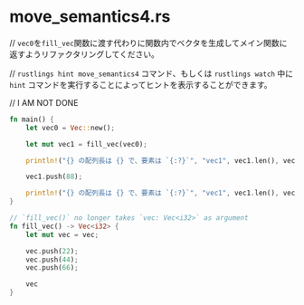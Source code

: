 # move_semantics4.rs

// `vec0`を`fill_vec`関数に渡す代わりに関数内でベクタを生成してメイン関数に返すようリファクタリングしてください。

// `rustlings hint move_semantics4` コマンド、もしくは `rustlings watch` 中に `hint` コマンドを実行することによってヒントを表示することができます。

// I AM NOT DONE

```rust
fn main() {
    let vec0 = Vec::new();

    let mut vec1 = fill_vec(vec0);

    println!("{} の配列長は {} で、要素は `{:?}`", "vec1", vec1.len(), vec1);

    vec1.push(88);

    println!("{} の配列長は {} で、要素は `{:?}`", "vec1", vec1.len(), vec1);
}

// `fill_vec()` no longer takes `vec: Vec<i32>` as argument
fn fill_vec() -> Vec<i32> {
    let mut vec = vec;

    vec.push(22);
    vec.push(44);
    vec.push(66);

    vec
}
```

<!---
// move_semantics4.rs
// Refactor this code so that instead of passing `vec0` into the `fill_vec` function,
// the Vector gets created in the function itself and passed back to the main
// function.
// Execute `rustlings hint move_semantics4` or use the `hint` watch subcommand for a hint.

// I AM NOT DONE

fn main() {
    let vec0 = Vec::new();

    let mut vec1 = fill_vec(vec0);

    println!("{} has length {} content `{:?}`", "vec1", vec1.len(), vec1);

    vec1.push(88);

    println!("{} has length {} content `{:?}`", "vec1", vec1.len(), vec1);
}

// `fill_vec()` no longer takes `vec: Vec<i32>` as argument
fn fill_vec() -> Vec<i32> {
    let mut vec = vec;

    vec.push(22);
    vec.push(44);
    vec.push(66);

    vec
}
--->
